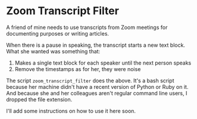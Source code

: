 # Zoom Transcript Filter

A friend of mine needs to use transcripts from Zoom meetings for documenting purposes or writing articles.

When there is a pause in speaking, the transcript starts a new text block. What she wanted was something that:
1. Makes a single text block for each speaker until the next person speaks
1. Remove the timestamps as for her, they were noise

The script `zoom_transcript_filter` does the above. It's a bash script because her machine didn't have a recent version of Python or Ruby on it. And because she and her colleagues aren't regular command line users, I dropped the file extension.

I'll add some instructions on how to use it here soon.
